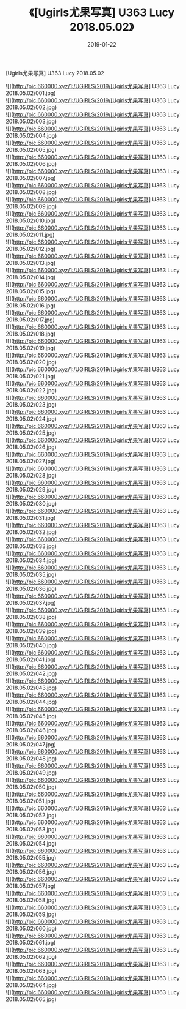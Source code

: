 ﻿---
layout: post
title:  《[Ugirls尤果写真] U363 Lucy 2018.05.02》
date:   2019-01-22
img: http://pic.660000.xyz/1:/UGIRLS/2019/[Ugirls尤果写真] U363 Lucy 2018.05.02/000.jpg
categories: [美女, 清纯, 唯美]
---

[Ugirls尤果写真] U363 Lucy 2018.05.02

 ![](http://pic.660000.xyz/1:/UGIRLS/2019/[Ugirls尤果写真] U363 Lucy 2018.05.02/001.jpg) <br>![](http://pic.660000.xyz/1:/UGIRLS/2019/[Ugirls尤果写真] U363 Lucy 2018.05.02/002.jpg) <br>![](http://pic.660000.xyz/1:/UGIRLS/2019/[Ugirls尤果写真] U363 Lucy 2018.05.02/003.jpg) <br>![](http://pic.660000.xyz/1:/UGIRLS/2019/[Ugirls尤果写真] U363 Lucy 2018.05.02/004.jpg) <br>![](http://pic.660000.xyz/1:/UGIRLS/2019/[Ugirls尤果写真] U363 Lucy 2018.05.02/005.jpg) <br>![](http://pic.660000.xyz/1:/UGIRLS/2019/[Ugirls尤果写真] U363 Lucy 2018.05.02/006.jpg) <br>![](http://pic.660000.xyz/1:/UGIRLS/2019/[Ugirls尤果写真] U363 Lucy 2018.05.02/007.jpg) <br>![](http://pic.660000.xyz/1:/UGIRLS/2019/[Ugirls尤果写真] U363 Lucy 2018.05.02/008.jpg) <br>![](http://pic.660000.xyz/1:/UGIRLS/2019/[Ugirls尤果写真] U363 Lucy 2018.05.02/009.jpg) <br>![](http://pic.660000.xyz/1:/UGIRLS/2019/[Ugirls尤果写真] U363 Lucy 2018.05.02/010.jpg) <br>![](http://pic.660000.xyz/1:/UGIRLS/2019/[Ugirls尤果写真] U363 Lucy 2018.05.02/011.jpg) <br>![](http://pic.660000.xyz/1:/UGIRLS/2019/[Ugirls尤果写真] U363 Lucy 2018.05.02/012.jpg) <br>![](http://pic.660000.xyz/1:/UGIRLS/2019/[Ugirls尤果写真] U363 Lucy 2018.05.02/013.jpg) <br>![](http://pic.660000.xyz/1:/UGIRLS/2019/[Ugirls尤果写真] U363 Lucy 2018.05.02/014.jpg) <br>![](http://pic.660000.xyz/1:/UGIRLS/2019/[Ugirls尤果写真] U363 Lucy 2018.05.02/015.jpg) <br>![](http://pic.660000.xyz/1:/UGIRLS/2019/[Ugirls尤果写真] U363 Lucy 2018.05.02/016.jpg) <br>![](http://pic.660000.xyz/1:/UGIRLS/2019/[Ugirls尤果写真] U363 Lucy 2018.05.02/017.jpg) <br>![](http://pic.660000.xyz/1:/UGIRLS/2019/[Ugirls尤果写真] U363 Lucy 2018.05.02/018.jpg) <br>![](http://pic.660000.xyz/1:/UGIRLS/2019/[Ugirls尤果写真] U363 Lucy 2018.05.02/019.jpg) <br>![](http://pic.660000.xyz/1:/UGIRLS/2019/[Ugirls尤果写真] U363 Lucy 2018.05.02/020.jpg) <br>![](http://pic.660000.xyz/1:/UGIRLS/2019/[Ugirls尤果写真] U363 Lucy 2018.05.02/021.jpg) <br>![](http://pic.660000.xyz/1:/UGIRLS/2019/[Ugirls尤果写真] U363 Lucy 2018.05.02/022.jpg) <br>![](http://pic.660000.xyz/1:/UGIRLS/2019/[Ugirls尤果写真] U363 Lucy 2018.05.02/023.jpg) <br>![](http://pic.660000.xyz/1:/UGIRLS/2019/[Ugirls尤果写真] U363 Lucy 2018.05.02/024.jpg) <br>![](http://pic.660000.xyz/1:/UGIRLS/2019/[Ugirls尤果写真] U363 Lucy 2018.05.02/025.jpg) <br>![](http://pic.660000.xyz/1:/UGIRLS/2019/[Ugirls尤果写真] U363 Lucy 2018.05.02/026.jpg) <br>![](http://pic.660000.xyz/1:/UGIRLS/2019/[Ugirls尤果写真] U363 Lucy 2018.05.02/027.jpg) <br>![](http://pic.660000.xyz/1:/UGIRLS/2019/[Ugirls尤果写真] U363 Lucy 2018.05.02/028.jpg) <br>![](http://pic.660000.xyz/1:/UGIRLS/2019/[Ugirls尤果写真] U363 Lucy 2018.05.02/029.jpg) <br>![](http://pic.660000.xyz/1:/UGIRLS/2019/[Ugirls尤果写真] U363 Lucy 2018.05.02/030.jpg) <br>![](http://pic.660000.xyz/1:/UGIRLS/2019/[Ugirls尤果写真] U363 Lucy 2018.05.02/031.jpg) <br>![](http://pic.660000.xyz/1:/UGIRLS/2019/[Ugirls尤果写真] U363 Lucy 2018.05.02/032.jpg) <br>![](http://pic.660000.xyz/1:/UGIRLS/2019/[Ugirls尤果写真] U363 Lucy 2018.05.02/033.jpg) <br>![](http://pic.660000.xyz/1:/UGIRLS/2019/[Ugirls尤果写真] U363 Lucy 2018.05.02/034.jpg) <br>![](http://pic.660000.xyz/1:/UGIRLS/2019/[Ugirls尤果写真] U363 Lucy 2018.05.02/035.jpg) <br>![](http://pic.660000.xyz/1:/UGIRLS/2019/[Ugirls尤果写真] U363 Lucy 2018.05.02/036.jpg) <br>![](http://pic.660000.xyz/1:/UGIRLS/2019/[Ugirls尤果写真] U363 Lucy 2018.05.02/037.jpg) <br>![](http://pic.660000.xyz/1:/UGIRLS/2019/[Ugirls尤果写真] U363 Lucy 2018.05.02/038.jpg) <br>![](http://pic.660000.xyz/1:/UGIRLS/2019/[Ugirls尤果写真] U363 Lucy 2018.05.02/039.jpg) <br>![](http://pic.660000.xyz/1:/UGIRLS/2019/[Ugirls尤果写真] U363 Lucy 2018.05.02/040.jpg) <br>![](http://pic.660000.xyz/1:/UGIRLS/2019/[Ugirls尤果写真] U363 Lucy 2018.05.02/041.jpg) <br>![](http://pic.660000.xyz/1:/UGIRLS/2019/[Ugirls尤果写真] U363 Lucy 2018.05.02/042.jpg) <br>![](http://pic.660000.xyz/1:/UGIRLS/2019/[Ugirls尤果写真] U363 Lucy 2018.05.02/043.jpg) <br>![](http://pic.660000.xyz/1:/UGIRLS/2019/[Ugirls尤果写真] U363 Lucy 2018.05.02/044.jpg) <br>![](http://pic.660000.xyz/1:/UGIRLS/2019/[Ugirls尤果写真] U363 Lucy 2018.05.02/045.jpg) <br>![](http://pic.660000.xyz/1:/UGIRLS/2019/[Ugirls尤果写真] U363 Lucy 2018.05.02/046.jpg) <br>![](http://pic.660000.xyz/1:/UGIRLS/2019/[Ugirls尤果写真] U363 Lucy 2018.05.02/047.jpg) <br>![](http://pic.660000.xyz/1:/UGIRLS/2019/[Ugirls尤果写真] U363 Lucy 2018.05.02/048.jpg) <br>![](http://pic.660000.xyz/1:/UGIRLS/2019/[Ugirls尤果写真] U363 Lucy 2018.05.02/049.jpg) <br>![](http://pic.660000.xyz/1:/UGIRLS/2019/[Ugirls尤果写真] U363 Lucy 2018.05.02/050.jpg) <br>![](http://pic.660000.xyz/1:/UGIRLS/2019/[Ugirls尤果写真] U363 Lucy 2018.05.02/051.jpg) <br>![](http://pic.660000.xyz/1:/UGIRLS/2019/[Ugirls尤果写真] U363 Lucy 2018.05.02/052.jpg) <br>![](http://pic.660000.xyz/1:/UGIRLS/2019/[Ugirls尤果写真] U363 Lucy 2018.05.02/053.jpg) <br>![](http://pic.660000.xyz/1:/UGIRLS/2019/[Ugirls尤果写真] U363 Lucy 2018.05.02/054.jpg) <br>![](http://pic.660000.xyz/1:/UGIRLS/2019/[Ugirls尤果写真] U363 Lucy 2018.05.02/055.jpg) <br>![](http://pic.660000.xyz/1:/UGIRLS/2019/[Ugirls尤果写真] U363 Lucy 2018.05.02/056.jpg) <br>![](http://pic.660000.xyz/1:/UGIRLS/2019/[Ugirls尤果写真] U363 Lucy 2018.05.02/057.jpg) <br>![](http://pic.660000.xyz/1:/UGIRLS/2019/[Ugirls尤果写真] U363 Lucy 2018.05.02/058.jpg) <br>![](http://pic.660000.xyz/1:/UGIRLS/2019/[Ugirls尤果写真] U363 Lucy 2018.05.02/059.jpg) <br>![](http://pic.660000.xyz/1:/UGIRLS/2019/[Ugirls尤果写真] U363 Lucy 2018.05.02/060.jpg) <br>![](http://pic.660000.xyz/1:/UGIRLS/2019/[Ugirls尤果写真] U363 Lucy 2018.05.02/061.jpg) <br>![](http://pic.660000.xyz/1:/UGIRLS/2019/[Ugirls尤果写真] U363 Lucy 2018.05.02/062.jpg) <br>![](http://pic.660000.xyz/1:/UGIRLS/2019/[Ugirls尤果写真] U363 Lucy 2018.05.02/063.jpg) <br>![](http://pic.660000.xyz/1:/UGIRLS/2019/[Ugirls尤果写真] U363 Lucy 2018.05.02/064.jpg) <br>![](http://pic.660000.xyz/1:/UGIRLS/2019/[Ugirls尤果写真] U363 Lucy 2018.05.02/065.jpg) <br>